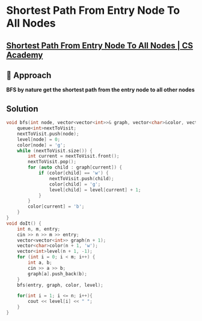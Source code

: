 # Shortest Path From Entry Node To All Nodes
## [Shortest Path From Entry Node To All Nodes | CS Academy](https://csacademy.com/lesson/breadth_first_search)

## 💭 Approach 
**BFS by nature get the shortest path from the entry node to all other nodes**

## Solution
```cpp
void bfs(int node, vector<vector<int>>& graph, vector<char>&color, vector<int>&level) {
    queue<int>nextToVisit;
    nextToVisit.push(node);
    level[node] = 0;
    color[node] = 'g';
    while (nextToVisit.size()) {
        int current = nextToVisit.front();
        nextToVisit.pop();
        for (auto child : graph[current]) {
            if (color[child] == 'w') {
                nextToVisit.push(child);
                color[child] = 'g';
                level[child] = level[current] + 1;
            }
        }
        color[current] = 'b';
    }
}
void doIt() {
    int n, m, entry;
    cin >> n >> m >> entry;
    vector<vector<int>> graph(n + 1);
    vector<char>color(n + 1, 'w');
    vector<int>level(n + 1, -1);
    for (int i = 0; i < m; i++) {
        int a, b;
        cin >> a >> b;
        graph[a].push_back(b);
    }
    bfs(entry, graph, color, level);

    for(int i = 1; i <= n; i++){
        cout << level[i] << " ";
    }
}
```
